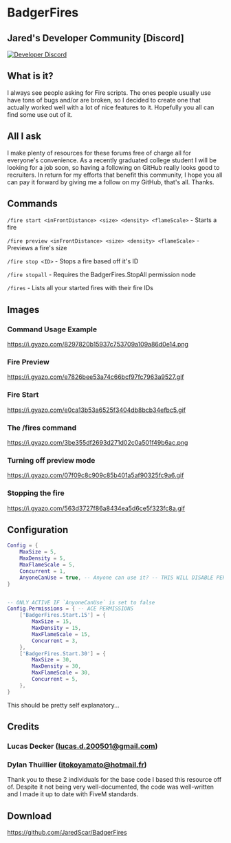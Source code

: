 # BadgerFires

## Jared's Developer Community [Discord]
[![Developer Discord](https://discordapp.com/api/guilds/597445834153525298/widget.png?style=banner4)](https://discord.com/invite/WjB5VFz)

## What is it?
I always see people asking for Fire scripts. The ones people usually use have tons of bugs and/or are broken, so I decided to create one that actually worked well with a lot of nice features to it. Hopefully you all can find some use out of it.
## All I ask
I make plenty of resources for these forums free of charge all for everyone's convenience. As a recently graduated college student I will be looking for a job soon, so having a following on GitHub really looks good to recruiters. In return for my efforts that benefit this community, I hope you all can pay it forward by giving me a follow on my GitHub, that's all. Thanks.

## Commands
`/fire start <inFrontDistance> <size> <density> <flameScale>` - Starts a fire

`/fire preview <inFrontDistance> <size> <density> <flameScale>` - Previews a fire's size

`/fire stop <ID>` - Stops a fire based off it's ID

`/fire stopall` - Requires the BadgerFires.StopAll permission node

`/fires` - Lists all your started fires with their fire IDs

## Images
### Command Usage Example
https://i.gyazo.com/8297820b15937c753709a109a86d0e14.png

### Fire Preview
https://i.gyazo.com/e7826bee53a74c66bcf97fc7963a9527.gif
### Fire Start
https://i.gyazo.com/e0ca13b53a6525f3404db8bcb34efbc5.gif

### The /fires command
https://i.gyazo.com/3be355df2693d271d02c0a501f49b6ac.png

### Turning off preview mode
https://i.gyazo.com/07f09c8c909c85b401a5af90325fc9a6.gif

### Stopping the fire
https://i.gyazo.com/563d3727f86a8434ea5d6ce5f323fc8a.gif

## Configuration
```lua
Config = {
    MaxSize = 5,
    MaxDensity = 5,
    MaxFlameScale = 5,
    Concurrent = 1,
    AnyoneCanUse = true, -- Anyone can use it? -- THIS WILL DISABLE PERMISSIONS
}


-- ONLY ACTIVE IF `AnyoneCanUse` is set to false
Config.Permissions = { -- ACE PERMISSIONS
    ['BadgerFires.Start.15'] = {
        MaxSize = 15,
        MaxDensity = 15,
        MaxFlameScale = 15,
        Concurrent = 3,
    },
    ['BadgerFires.Start.30'] = {
        MaxSize = 30,
        MaxDensity = 30,
        MaxFlameScale = 30,
        Concurrent = 5,
    },
}
```
This should be pretty self explanatory...
## Credits

### Lucas Decker (lucas.d.200501@gmail.com)

### Dylan Thuillier (itokoyamato@hotmail.fr)

Thank you to these 2 individuals for the base code I based this resource off of. Despite it not being very well-documented, the code was well-written and I made it up to date with FiveM standards.
## Download
https://github.com/JaredScar/BadgerFires
